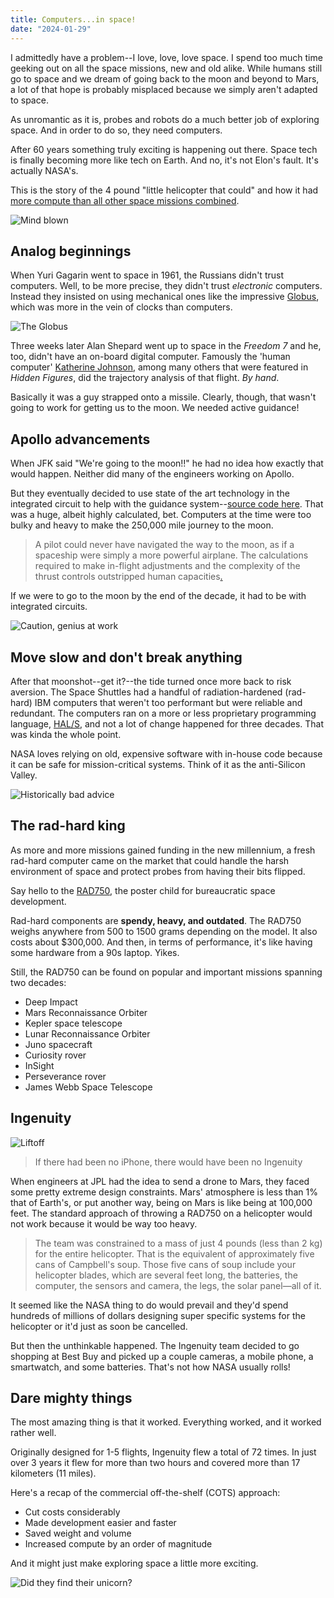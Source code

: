 ```yaml
---
title: Computers...in space! 
date: "2024-01-29"
---
```


I admittedly have a problem--I love, love, love space. I spend too much time geeking out on all the space missions, new and old alike. While humans still go to space and we dream of going back to the moon and beyond to Mars, a lot of that hope is probably misplaced because we simply aren't adapted to space.

As unromantic as it is, probes and robots do a much better job of exploring space. And in order to do so, they need computers.

After 60 years something truly exciting is happening out there. Space tech is finally becoming more like tech on Earth. And no, it's not Elon's fault. It's actually NASA's.

This is the story of the 4 pound "little helicopter that could" and how it had [more compute than all other space missions combined](https://arstechnica.com/space/2024/01/now-that-weve-flown-on-mars-what-comes-next-in-aerial-planetary-exploration/).

![Mind blown](https://media3.giphy.com/media/v1.Y2lkPTc5MGI3NjExNXA4d2w1dm03Y3dqeGpsYnY2MTl2dGw0djJhdzJmMmtuZDl5anE4ZCZlcD12MV9pbnRlcm5hbF9naWZfYnlfaWQmY3Q9Zw/xT0xeJpnrWC4XWblEk/giphy.gif "Like that")

## Analog beginnings

When Yuri Gagarin went to space in 1961, the Russians didn't trust computers. Well, to be more precise, they didn't trust *electronic* computers. Instead they insisted on using mechanical ones like the impressive [Globus](https://www.righto.com/2023/01/inside-globus-ink-mechanical-navigation.html), which was more in the vein of clocks than computers.

![The Globus](https://static.righto.com/images/globus-overview/wiring.jpg "Where am I?")

Three weeks later Alan Shepard went up to space in the *Freedom 7* and he, too, didn't have an on-board digital computer. Famously the 'human computer' [Katherine Johnson](https://www.nasa.gov/image-article/human-computer-hidden-no-more/), among many others that were featured in *Hidden Figures*, did the trajectory analysis of that flight. *By hand*.

Basically it was a guy strapped onto a missile. Clearly, though, that wasn't going to work for getting us to the moon. We needed active guidance!

## Apollo advancements

When JFK said "We're going to the moon!!" he had no idea how exactly that would happen. Neither did many of the engineers working on Apollo.

But they eventually decided to use state of the art technology in the integrated circuit to help with the guidance system--[source code here](https://github.com/chrislgarry/Apollo-11). That was a huge, albeit highly calculated, bet. Computers at the time were too bulky and heavy to make the 250,000 mile journey to the moon.

> A pilot could never have navigated the way to the moon, as if a spaceship were simply a more powerful airplane. The calculations required to make in-flight adjustments and the complexity of the thrust controls outstripped human capacities[.](https://www.theatlantic.com/science/archive/2019/07/underappreciated-power-apollo-computer/594121/)

If we were to go to the moon by the end of the decade, it had to be with integrated circuits.

![Caution, genius at work](https://cdn.theatlantic.com/thumbor/ouRJpB0AjOyTNZ3tMWdqkh1Agbo=/4x421:3001x2107/1952x1098/media/img/mt/2019/07/AP_6911250352/original.jpg "Too cool for school")

## Move slow and don't break anything

After that moonshot--get it?--the tide turned once more back to risk aversion. The Space Shuttles had a handful of radiation-hardened (rad-hard) IBM computers that weren't too performant but were reliable and redundant. The computers ran on a more or less proprietary programming language, [HAL/S](https://en.wikipedia.org/wiki/HAL/S), and not a lot of change happened for three decades. That was kinda the whole point.

NASA loves relying on old, expensive software with in-house code because it can be safe for mission-critical systems. Think of it as the anti-Silicon Valley.

![Historically bad advice](https://upload.wikimedia.org/wikipedia/commons/thumb/5/5c/Mark_Zuckerberg_-_Move_Fast_and_Break_Things.jpg/1664px-Mark_Zuckerberg_-_Move_Fast_and_Break_Things.jpg "Do NOT do this in space")

## The rad-hard king

As more and more missions gained funding in the new millennium, a fresh rad-hard computer came on the market that could handle the harsh environment of space and protect probes from having their bits flipped.

Say hello to the [RAD750](https://en.wikipedia.org/wiki/RAD750), the poster child for bureaucratic space development.

Rad-hard components are **spendy, heavy, and outdated**. The RAD750 weighs anywhere from 500 to 1500 grams depending on the model. It also costs about $300,000. And then, in terms of performance, it's like having some hardware from a 90s laptop. Yikes.

Still, the RAD750 can be found on popular and important missions spanning two decades:

- Deep Impact
- Mars Reconnaissance Orbiter
- Kepler space telescope
- Lunar Reconnaissance Orbiter
- Juno spacecraft
- Curiosity rover
- InSight
- Perseverance rover
- James Webb Space Telescope

## Ingenuity

![Liftoff](https://upload.wikimedia.org/wikipedia/commons/thumb/2/2c/Ingenuity_Helicopter%27s_1st_Flight_GifCam.gif/640px-Ingenuity_Helicopter%27s_1st_Flight_GifCam.gif "First extraterrestrial flight")

> If there had been no iPhone, there would have been no Ingenuity

When engineers at JPL had the idea to send a drone to Mars, they faced some pretty extreme design constraints. Mars' atmosphere is less than 1% that of Earth's, or put another way, being on Mars is like being at 100,000 feet. The standard approach of throwing a RAD750 on a helicopter would not work because it would be way too heavy.

> The team was constrained to a mass of just 4 pounds (less than 2 kg) for the entire helicopter. That is the equivalent of approximately five cans of Campbell's soup. Those five cans of soup include your helicopter blades, which are several feet long, the batteries, the computer, the sensors and camera, the legs, the solar panel—all of it.

It seemed like the NASA thing to do would prevail and they'd spend hundreds of millions of dollars designing super specific systems for the helicopter or it'd just as soon be cancelled.

But then the unthinkable happened. The Ingenuity team decided to go shopping at Best Buy and picked up a couple cameras, a mobile phone, a smartwatch, and some batteries. That's not how NASA usually rolls!

## Dare mighty things

The most amazing thing is that it worked. Everything worked, and it worked rather well.

Originally designed for 1-5 flights, Ingenuity flew a total of 72 times. In just over 3 years it flew for more than two hours and covered more than 17 kilometers (11 miles).

Here's a recap of the commercial off-the-shelf (COTS) approach:

- Cut costs considerably
- Made development easier and faster
- Saved weight and volume
- Increased compute by an order of magnitude

And it might just make exploring space a little more exciting.

![Did they find their unicorn?](https://melissagratias.com/wp-content/uploads/2020/05/GoodFastCheapImage_1.png "Did they find their unicorn?")
